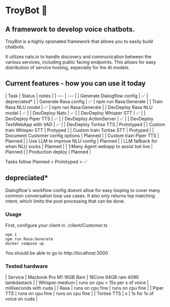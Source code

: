 # TroyBot :guide_dog:

## A framework to develop voice chatbots.

TroyBot is a highly opionated framework that allows you to easily build chatbots.

It utilizes nats.io to handle discovery and communication between the various services, including public facing endpoints.
This allows for easy distribution of service hosting, especially for the AI models.





## Current features - how you can use it today

| Task | Status | notes |
| --- | --- |
| Generate Dialogflow config | ✅ | depreciated* |
| Generate Rasa config | ✅ | npm run Rasa:Generate |
| Train Rasa NLU model | ✅ |  npm run Rasa:Generate |
| DevDeploy Rasa NLU model | ✅ | 
| DevDeploy Nats | ✅ | 
| DevDeploy Whisper STT | ✅ |
| DevDeploy Piper TTS | ✅ |
| DevDeploy ActionServer | ✅ |
| DevDeploy TestWebApp with VAD | ✅ |
| DevDeploy Tortise TTS | Prototyped |
| Custom train Whisper STT | Protyped |
| Custom train Tortise STT | Protyped |
| Document Customer config options | Planned |
| Custom train Piper TTS | Planned |
| Use LLM to improve NLU config | Planned |
| LLM fallback for when NLU sucks | Planned |
| 1:Many Agent webapp to assist bot live | Planned |
| Production deploy | Planned |




Tasks follow Planned > Prototyped > ✅ 



## depreciated*
Dialogflow's workflow config doesnt allow for easy looping to cover many common conversation loop use cases.
It also only returns top matching intent, which limits the post processing that can be done.


### Usage

First, configure your client in ./client/Customer.ts

```
npm i
npm run Rasa:Generate
docker compose up
```

You should be able to go to http://localhost:3000 




### Tested hardware

| Service | Macbook Pro M1 16GB Ram | 16Core 64GB ram 4090 lambdastack |
| Whisper-medium | runs on cpu > 15s per s of voice | milliseconds with cuda |
| Rasa  | runs on cpu fine | runs on cpu fine |
| Piper TTS | runs on cpu fine | runs on cpu fine |
| Tortise TTS | x | 1s for 1s of voice on cuda |




